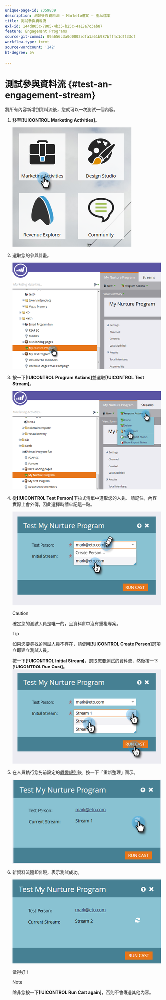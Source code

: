 ```yaml
---
unique-page-id: 2359839
description: 測試參與資料流 — Marketo檔案 — 產品檔案
title: 測試參與資料流
exl-id: 144d805c-7805-4b35-b25c-4a18a7c3ab87
feature: Engagement Programs
source-git-commit: 09a656c3a0d0002edfa1a61b987bff4c1dff33cf
workflow-type: tm+mt
source-wordcount: '142'
ht-degree: 5%

---
```


# 測試參與資料流 {#test-an-engagement-stream}

將所有內容新增到資料流後，您就可以一次測試一個內容。

1. 移至&#x200B;**[!UICONTROL Marketing Activities]**。

   ![](assets/one.png)

1. 選取您的參與計畫。

   ![](assets/two.png)

1. 按一下&#x200B;**[!UICONTROL Program Actions]**&#x200B;並選取&#x200B;**[!UICONTROL Test Stream]**。

   ![](assets/three.png)

1. 從&#x200B;**[!UICONTROL Test Person]**&#x200B;下拉式清單中選取您的人員。 請記住，內容實際上會外傳，因此選擇時請牢記這一點。

   ![](assets/four-rubix.png)

   >[!CAUTION]
   >
   >確定您的測試人員是唯一的，且資料庫中沒有重複專案。

   >[!TIP]
   >
   >如果您要尋找的測試人員不存在，請使用&#x200B;**[!UICONTROL Create Person]**&#x200B;選項立即建立測試人員。

   按一下&#x200B;**[!UICONTROL Initial Stream]**，選取您要測試的資料流，然後按一下&#x200B;**[!UICONTROL Run Cast]**。
   ![](assets/five-rubiks.png)

1. 在人員執行您先前設定的[轉變規則](/help/marketo/product-docs/email-marketing/drip-nurturing/engagement-program-streams/transition-people-between-engagement-streams.md)後，按一下「重新整理」圖示。

   ![](assets/six-rubiks.png)

1. 新資料流隨即出現，表示測試成功。

   ![](assets/seven-rubiks.png)

   做得好！

   >[!NOTE]
   >
   >除非您按一下&#x200B;**[!UICONTROL Run Cast again]**，否則不會傳送其他內容。
